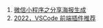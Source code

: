 1. [微信小程序之分享海报生成](https://mp.weixin.qq.com/s/3uTWZWPd0RgHtJvlbETpVA)
2. [2022，VSCode 前端插件推荐](https://mp.weixin.qq.com/s/bTEnwwnkKS-LUbfdA6yzfQ)
